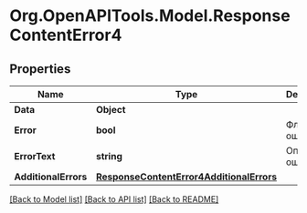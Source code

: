 # Org.OpenAPITools.Model.ResponseContentError4

## Properties

Name | Type | Description | Notes
------------ | ------------- | ------------- | -------------
**Data** | **Object** |  | [optional] 
**Error** | **bool** | Флаг ошибки | [optional] 
**ErrorText** | **string** | Описание ошибки | [optional] 
**AdditionalErrors** | [**ResponseContentError4AdditionalErrors**](ResponseContentError4AdditionalErrors.md) |  | [optional] 

[[Back to Model list]](../README.md#documentation-for-models) [[Back to API list]](../README.md#documentation-for-api-endpoints) [[Back to README]](../README.md)

